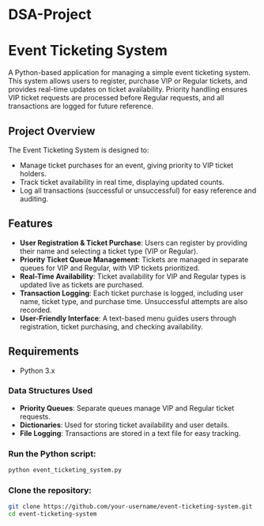# DSA-Project

# Event Ticketing System

A Python-based application for managing a simple event ticketing system. This system allows users to register, purchase VIP or Regular tickets, and provides real-time updates on ticket availability. Priority handling ensures VIP ticket requests are processed before Regular requests, and all transactions are logged for future reference.

## Project Overview

The Event Ticketing System is designed to:
- Manage ticket purchases for an event, giving priority to VIP ticket holders.
- Track ticket availability in real time, displaying updated counts.
- Log all transactions (successful or unsuccessful) for easy reference and auditing.

## Features

- **User Registration & Ticket Purchase**: Users can register by providing their name and selecting a ticket type (VIP or Regular).
- **Priority Ticket Queue Management**: Tickets are managed in separate queues for VIP and Regular, with VIP tickets prioritized.
- **Real-Time Availability**: Ticket availability for VIP and Regular types is updated live as tickets are purchased.
- **Transaction Logging**: Each ticket purchase is logged, including user name, ticket type, and purchase time. Unsuccessful attempts are also recorded.
- **User-Friendly Interface**: A text-based menu guides users through registration, ticket purchasing, and checking availability.

## Requirements

- Python 3.x

### Data Structures Used

- **Priority Queues**: Separate queues manage VIP and Regular ticket requests.
- **Dictionaries**: Used for storing ticket availability and user details.
- **File Logging**: Transactions are stored in a text file for easy tracking.

### Run the Python script:

```bash
python event_ticketing_system.py
```

### Clone the repository:

```bash
git clone https://github.com/your-username/event-ticketing-system.git
cd event-ticketing-system
```

